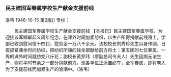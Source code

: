 ### 民主建国军眷属学校生产献金支援前线
洛韦
1946-10-15
第2版()
专栏：

　　民主建国军眷属学校生产献金支援前线
    【本报讯】民主建国军眷属学校，为迎接该军邯郸起义周年纪念，在课外时间加紧纺织，以生产所得捐献前线将士。学部已收到慰问信十四封，慰劳金一万八千余元。该校校长刘秀珍先生以身作则，日夜抓紧课余时间纺织，把纺织所赚的钱全部献给前方将士；第五团的七位眷属，一周的课外时间就纺完八斤花；副校长黄邦玮（廖副总司令夫人）先生因病无法生产，则将平时节余之一部分捐献前方。现各单位正添置纺车，全军眷属，即将卷入为了支援前线而加紧生产的浪潮中。（洛韦）
